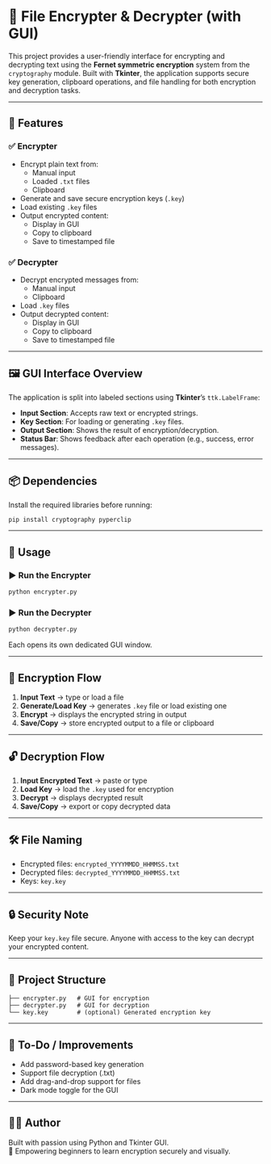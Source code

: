 
# 🔐 File Encrypter & Decrypter (with GUI)

This project provides a user-friendly interface for encrypting and decrypting text using the **Fernet symmetric encryption** system from the `cryptography` module. Built with **Tkinter**, the application supports secure key generation, clipboard operations, and file handling for both encryption and decryption tasks.

---

## 📂 Features

### ✅ Encrypter
- Encrypt plain text from:
  - Manual input
  - Loaded `.txt` files
  - Clipboard
- Generate and save secure encryption keys (`.key`)
- Load existing `.key` files
- Output encrypted content:
  - Display in GUI
  - Copy to clipboard
  - Save to timestamped file

### ✅ Decrypter
- Decrypt encrypted messages from:
  - Manual input
  - Clipboard
- Load `.key` files
- Output decrypted content:
  - Display in GUI
  - Copy to clipboard
  - Save to timestamped file

---

## 🖼 GUI Interface Overview

The application is split into labeled sections using **Tkinter**’s `ttk.LabelFrame`:

- **Input Section**: Accepts raw text or encrypted strings.
- **Key Section**: For loading or generating `.key` files.
- **Output Section**: Shows the result of encryption/decryption.
- **Status Bar**: Shows feedback after each operation (e.g., success, error messages).

---

## 📦 Dependencies

Install the required libraries before running:

```bash
pip install cryptography pyperclip
```

---

## 🚀 Usage

### ▶️ Run the Encrypter
```bash
python encrypter.py
```

### ▶️ Run the Decrypter
```bash
python decrypter.py
```

Each opens its own dedicated GUI window.

---

## 🔐 Encryption Flow

1. **Input Text** → type or load a file
2. **Generate/Load Key** → generates `.key` file or load existing one
3. **Encrypt** → displays the encrypted string in output
4. **Save/Copy** → store encrypted output to a file or clipboard

---

## 🔓 Decryption Flow

1. **Input Encrypted Text** → paste or type
2. **Load Key** → load the `.key` used for encryption
3. **Decrypt** → displays decrypted result
4. **Save/Copy** → export or copy decrypted data

---

## 🛠 File Naming

- Encrypted files: `encrypted_YYYYMMDD_HHMMSS.txt`
- Decrypted files: `decrypted_YYYYMMDD_HHMMSS.txt`
- Keys: `key.key`

---

## 🔒 Security Note

Keep your `key.key` file secure. Anyone with access to the key can decrypt your encrypted content.

---

## 📁 Project Structure

```
├── encrypter.py   # GUI for encryption
├── decrypter.py   # GUI for decryption
└── key.key        # (optional) Generated encryption key
```

---

## 📌 To-Do / Improvements

- Add password-based key generation
- Support file decryption (.txt)
- Add drag-and-drop support for files
- Dark mode toggle for the GUI

---

## 👨‍💻 Author

Built with passion using Python and Tkinter GUI.  
🔐 Empowering beginners to learn encryption securely and visually.
